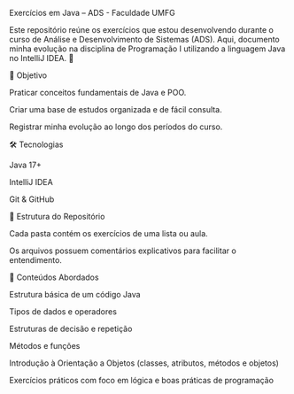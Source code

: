 Exercícios em Java – ADS - Faculdade UMFG 

Este repositório reúne os exercícios que estou desenvolvendo durante o curso de Análise e Desenvolvimento de Sistemas (ADS).
Aqui, documento minha evolução na disciplina de Programação I utilizando a linguagem Java no IntelliJ IDEA. 🚀

🎯 Objetivo

Praticar conceitos fundamentais de Java e POO.

Criar uma base de estudos organizada e de fácil consulta.

Registrar minha evolução ao longo dos períodos do curso.

🛠️ Tecnologias

Java 17+

IntelliJ IDEA

Git & GitHub

📂 Estrutura do Repositório

Cada pasta contém os exercícios de uma lista ou aula.

Os arquivos possuem comentários explicativos para facilitar o entendimento.

📖 Conteúdos Abordados

Estrutura básica de um código Java

Tipos de dados e operadores

Estruturas de decisão e repetição

Métodos e funções

Introdução à Orientação a Objetos (classes, atributos, métodos e objetos)

Exercícios práticos com foco em lógica e boas práticas de programação
